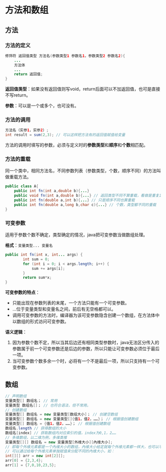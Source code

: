 # 方法和数组

## 方法

### 方法的定义

```java
修饰符 返回值类型 方法名(参数类型1 参数名1，参数类型2 参数名2){
    ...
    方法体
    ...
    return 返回值;
}
```

**返回值类型**：如果没有返回值则写void，return后面可以不加返回值，也可是直接不写return。

**参数**：可以是一个或多个，也可没有。



### 方法的调用

```java
方法名（实参1，实参2）;
int result = sum(2,3); // 可以这样把方法有的返回值赋值给变量
```

方法的调用时填写的参数，必须与定义时的**参数类型**和**顺序**和**个数**相匹配。



### 方法的重载

同一个类中，相同方法名，不同参数列表（参数类型，个数，顺序不同）的方法叫做重载方法。

```java
public class A{
    public int fn(int a,double b){...}
    public void fn(int a,double b){...} // 返回类型不同不算重载，看做是重复定义。
    public int fn(double a,int b){...} // 只是顺序不同也算重载
    public int fn(double a,long b,char c){...} // 个数，类型都不同的重载
}
```



### 可变参数

适用于参数个数不确定，类型确定的情况，java把可变参数当做数组处理。

**格式**：`变量类型... 变量名` 

```java
public int fn(int x, int... args) {
        int sum = 0;
        for (int i = 0; i < args.length; i++) {
            sum += args[i];
        }
        return sum*x;
}
```

**可变参数的特点**：

- 只能出现在参数列表的末尾，一个方法只能有一个可变参数。 
- ...位于变量类型和变量名之间，前后有无空格都可以。
- 调用可变参数的方法时，编译器为该可变参数隐含创建一个数组，在方法体中以数组的形式访问可变参数。

**语义逻辑**：

1. 因为参数个数不定，所以当其后边还有相同类型参数时，java无法区分传入的参数属于前一个可变参数还是后边的参数，所以只能让可变参数必须位于最后一项。
2. 当可变参数个数多余一个时，必将有一个不是最后一项，所以只支持有一个可变参数。



## 数组

```java
// 声明数组
变量类型[] 数组名； // 常用
变量类型 数组名[]； // 也符合语法，但不常用。
// 创建数组
变量类型[] 数组名 = new 变量类型[数组大小]； // 创建空数组
变量类型[] 数组名 = new 变量类型[]{值1，值2，……}； // 根据值创建数组
变量类型[] 数组名 = {值1，值2，……}； // 根据值创建数组
数组名.length // 获得数组的大小
数组名[index] // 获取数组内对应索引的值，index为0,1，2……
// 多维数组，以二维为例，多维类推
变量类型[][] 数组名 = new 变量类型[外维大小][內维大小];
// 即每个外维元素都是一个內维大小的数组，內维大小给定就每个外维元素都一样大，也可以不写。
// 可以通过给每个外维元素单独赋值来分配不同的內维大小，如：
int[][] arr = new int[2][];
arr[0] = {2,3,4};
arr[1] = {7,0,10,23,5};
```


